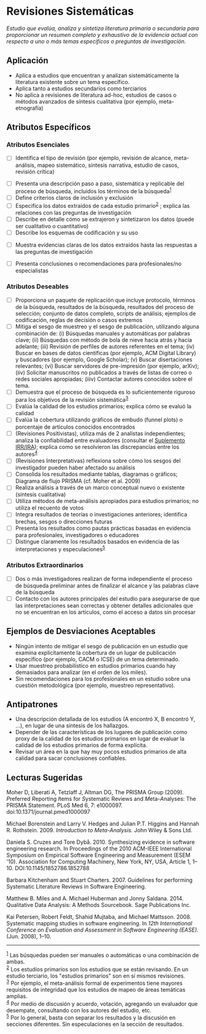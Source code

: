 # Revisiones Sistemáticas
<standard name="Systematic Reviews">
<em>Estudio que evalúa, analiza y sintetiza literatura primaria o secundaria para proporcionar un resumen completo y exhaustivo de la evidencia actual con respecto a uno o más temas específicos o preguntas de investigación.</em>

## Aplicación

-   Aplica a estudios que encuentran y analizan sistemáticamente la literatura existente
    sobre un tema específico.
-   Aplica tanto a estudios secundarios como terciarios
-   No aplica a revisiones de literatura ad-hoc, estudios de casos
    o métodos avanzados de síntesis cualitativa (por ejemplo, meta-etnografía)

## Atributos Específicos

### Atributos Esenciales 
<checklist name="Essential">

<intro>

- [ ]	Identifica el tipo de revisión (por ejemplo, revisión de alcance, meta-análisis, mapeo sistemático, síntesis narrativa, estudio de casos, revisión crítica)  

<method>

- [ ]	Presenta una descripción paso a paso, sistemática y replicable del proceso de búsqueda, incluidos los términos de la búsqueda<sup>[1](#myfootnote1)</sup>
- [ ]	Define criterios claros de inclusión y exclusión
- [ ]	Especifica los datos extraídos de cada estudio primario<sup>[2](#myfootnote2)</sup>  ; explica las relaciones con las preguntas de investigación
- [ ]	Describe en detalle cómo se extrajeron y sintetizaron los datos (puede ser cualitativo o cuantitativo)
- [ ]	Describe los esquemas de codificación y su uso

<results>

- [ ]	Muestra evidencias claras de los datos extraídos hasta las respuestas a las preguntas de investigación

<discussion>

- [ ]	Presenta conclusiones o recomendaciones para profesionales/no especialistas

<other>		

</checklist>

### Atributos Deseables
<checklist name="Desirable">

- [ ]	Proporciona un paquete de replicación que incluye protocolo, términos de la búsqueda, resultados de la búsqueda, resultados del proceso de selección; conjunto de datos completo, scripts de análisis; ejemplos de codificación, reglas de decisión o casos extremos
- [ ]	Mitiga el sesgo de muestreo y el sesgo de publicación, utilizando alguna combinación de:
(i) Búsquedas manuales y automáticas por palabras clave;
(ii) Búsquedas con método de bola de nieve hacia atrás y hacia adelante;
(iii) Revisión de perfiles de autores referentes en el tema;
(iv) Buscar en bases de datos científicas (por ejemplo, ACM Digital Library) y buscadores (por ejemplo, Google Scholar);
(v) Buscar disertaciones relevantes;
(vi) Buscar servidores de pre-impresión (por ejemplo, arXiv);
(iiv) Solicitar manuscritos no publicados a través de listas de correo o redes sociales apropiadas;
(iiiv) Contactar autores conocidos sobre el tema.
- [ ]	Demuestra que el proceso de búsqueda es lo suficientemente riguroso para los objetivos de la revisión sistemática<sup>[3](#myfootnote3)</sup>  
- [ ]	Evalúa la calidad de los estudios primarios; explica cómo se evaluó la calidad
- [ ]	Evalúa la cobertura utilizando gráficos de embudo (funnel plots) o porcentaje de artículos conocidos encontrados
- [ ]	(Revisiones Positivistas), utiliza más de 2 analistas independientes; analiza la confiabilidad entre evaluadores (consultar el [Suplemento IRR/IRA](https://github.com/acmsigsoft/EmpiricalStandards/blob/master/Supplements/InterRaterReliabilityAndAgreement.md)); explica como se resolvieron las discrepancias entre los autores<sup>[4](#myfootnote4)</sup>
- [ ]	(Revisiones Interpretativas) reflexiona sobre cómo los sesgos del investigador pueden haber afectado su análisis
- [ ]	Consolida los resultados mediante tablas, diagramas o gráficos; Diagrama de flujo PRISMA (cf. Moher et al. 2009)
- [ ]	Realiza análisis a través de un marco conceptual nuevo o existente (síntesis cualitativa)
- [ ]	Utiliza métodos de meta-análisis apropiados para estudios primarios; no utiliza el recuento de votos
- [ ]	Integra resultados de teorías o investigaciones anteriores; identifica brechas, sesgos o direcciones futuras
- [ ]	Presenta los resultados como pautas prácticas basadas en evidencia para profesionales, investigadores o educadores
- [ ]	Distingue claramente los resultados basados en evidencia de las interpretaciones y especulaciones<sup>[5](#myfootnote5)</sup>
</checklist>
     
### Atributos Extraordinarios
<checklist name="Extraordinary">

- [ ]	Dos o más investigadores realizan de forma independiente el proceso de búsqueda preliminar antes de finalizar el alcance y las palabras clave de la búsqueda
- [ ]	Contacto con los autores principales del estudio para asegurarse de que las interpretaciones sean correctas y obtener detalles adicionales que no se encuentran en los artículos, como el acceso a datos sin procesar
</checklist>

## Ejemplos de Desviaciones Aceptables

-   Ningún intento de mitigar el sesgo de publicación en un estudio que examina explícitamente
    la cobertura de un lugar de publicación específico (por ejemplo, CACM o ICSE) de un tema
    determinado.
-   Usar muestreo probabilístico en estudios primarios cuando hay demasiados
    para analizar (en el orden de los miles).
-   Sin recomendaciones para los profesionales en un estudio sobre una cuestión metodológica
    (por ejemplo, muestreo representativo).

## Antipatrones

-   Una descripción detallada de los estudios (A encontró X, B encontró Y, ...),
    en lugar de una síntesis de los hallazgos.
-   Depender de las características de los lugares de publicación como proxy de
    la calidad de los estudios primarios en lugar de evaluar la calidad de los estudios
    primarios de forma explícita.
-   Revisar un área en la que hay muy pocos estudios primarios de alta calidad
    para sacar conclusiones confiables.

## Lecturas Sugeridas

Moher D, Liberati A, Tetzlaff J, Altman DG, The PRISMA Group (2009).
*P*referred *R*eporting *I*tems for *S*ystematic Reviews and
*M*eta-*A*nalyses: The PRISMA Statement. PLoS Med 6, 7: e1000097.
doi:10.1371/journal.pmed1000097

Michael Borenstein and Larry V. Hedges and Julian P.T. Higgins and
Hannah R. Rothstein. 2009. *Introduction to Meta-Analysis.* John Wiley &
Sons Ltd.

Daniela S. Cruzes and Tore Dybå. 2010. Synthesizing evidence in software
engineering research. In Proceedings of the 2010 ACM-IEEE International
Symposium on Empirical Software Engineering and Measurement (ESEM '10).
Association for Computing Machinery, New York, NY, USA, Article 1,
1–10. DOI:10.1145/1852786.1852788

Barbara Kitchenham and Stuart Charters. 2007. Guidelines for performing
Systematic Literature Reviews in Software Engineering.

Matthew B. Miles and A. Michael Huberman and Jonny Saldana. 2014.
Qualitative Data Analysis: A Methods Sourcebook. Sage Publications Inc.

Kai Petersen, Robert Feldt, Shahid Mujtaba, and Michael Mattsson. 2008.
Systematic mapping studies in software engineering. In *12th
International Conference on Evaluation and Assessment in Software
Engineering (EASE).* (Jun. 2008), 1–10.

---
<footnote><sup>[1](#myfootnote1)</sup> Las búsquedas pueden ser manuales o automáticas o una combinación de ambas.</footnote><br>
<footnote><sup>[2](#myfootnote2)</sup> Los estudios primarios son los estudios que se están revisando. En un estudio terciario, los "estudios primarios" son en sí mismos revisiones.</footnote><br>
<footnote><sup>[3](#myfootnote3)</sup> Por ejemplo, el meta-análisis formal de experimentos tiene mayores requisitos de integridad que los estudios de mapeo de áreas temáticas amplias.</footnote><br>
<footnote><sup>[4](#myfootnote4)</sup> Por medio de discusión y acuerdo, votación, agregando un evaluador que desempate, consultando con los autores del estudio, etc.</footnote><br>
<footnote><sup>[5](#myfootnote5)</sup> Por lo general, basta con separar los resultados y la discusión en secciones diferentes. Sin especulaciones en la sección de resultados.</footnote><br>
</standard>
